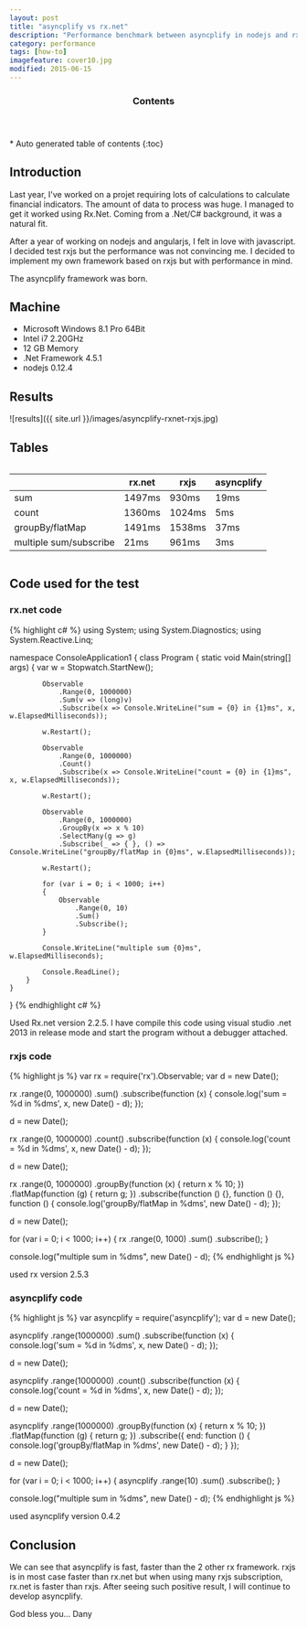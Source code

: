 ```yaml
---
layout: post
title: "asyncplify vs rx.net"
description: "Performance benchmark between asyncplify in nodejs and rx in c#.net"
category: performance
tags: [how-to]
imagefeature: cover10.jpg
modified: 2015-06-15
---
```


<section id="table-of-contents" class="toc">
  <header>
    <h3 >Contents</h3>
  </header>
<div id="drawer" markdown="1">
*  Auto generated table of contents
{:toc}
</div>
</section><!-- /#table-of-contents -->

## Introduction
Last year, I've worked on a projet requiring lots of calculations to calculate financial indicators. The amount of data to process was huge.
I managed to get it worked using Rx.Net. Coming from a .Net/C# background, it was a natural fit. 

After a year of working on nodejs and angularjs, I felt in love with javascript. I decided test rxjs but the performance was not convincing me.
I decided to implement my own framework based on rxjs but with performance in mind.

The asyncplify framework was born.

## Machine

- Microsoft Windows 8.1 Pro 64Bit
- Intel i7 2.20GHz
- 12 GB Memory
- .Net Framework 4.5.1
- nodejs 0.12.4

## Results
![results]({{ site.url }}/images/asyncplify-rxnet-rxjs.jpg)

## Tables

<div class="row">
    <div class="large-12 columns">
        <table>
          <thead>
            <tr>
              <th></th>
              <th>rx.net</th>
              <th>rxjs</th>
              <th>asyncplify</th>
            </tr>
          </thead>
          <tbody>
            <tr>
              <td>sum</td>
              <td>1497ms</td>
              <td>930ms</td>
              <td>19ms</td>
            </tr>
            <tr>
              <td>count</td>
              <td>1360ms</td>
              <td>1024ms</td>
              <td>5ms</td>
            </tr>
            <tr>
              <td>groupBy/flatMap</td>
              <td>1491ms</td>
              <td>1538ms</td>
              <td>37ms</td>
            </tr>
            <tr>
              <td>multiple sum/subscribe</td>
              <td>21ms</td>
              <td>961ms</td>
              <td>3ms</td>
            </tr>
          </tbody>
        </table>
    </div>
</div>

## Code used for the test

### rx.net code
{% highlight c# %}
using System;
using System.Diagnostics;
using System.Reactive.Linq;

namespace ConsoleApplication1
{
    class Program
    {
        static void Main(string[] args)
        {
            var w = Stopwatch.StartNew();

            Observable
                .Range(0, 1000000)
                .Sum(v => (long)v)
                .Subscribe(x => Console.WriteLine("sum = {0} in {1}ms", x, w.ElapsedMilliseconds));

            w.Restart();

            Observable
                .Range(0, 1000000)
                .Count()
                .Subscribe(x => Console.WriteLine("count = {0} in {1}ms", x, w.ElapsedMilliseconds));

            w.Restart();

            Observable
                .Range(0, 1000000)
                .GroupBy(x => x % 10)
                .SelectMany(g => g)
                .Subscribe(_ => { }, () => Console.WriteLine("groupBy/flatMap in {0}ms", w.ElapsedMilliseconds));
                
            w.Restart();

            for (var i = 0; i < 1000; i++)
            {
                Observable
                    .Range(0, 10)
                    .Sum()
                    .Subscribe();
            }

            Console.WriteLine("multiple sum {0}ms", w.ElapsedMilliseconds);

            Console.ReadLine();
        }
    }
}
{% endhighlight c# %}

Used Rx.net version 2.2.5. I have compile this code using visual studio .net 2013 in release mode 
and start the program without a debugger attached.

### rxjs code
{% highlight js %}
var rx = require('rx').Observable;
var d = new Date();
	
rx
	.range(0, 1000000)
	.sum()
	.subscribe(function (x) { console.log('sum = %d in %dms', x, new Date() - d); });
	
d = new Date();
	
rx
	.range(0, 1000000)
	.count()
	.subscribe(function (x) { console.log('count = %d in %dms', x, new Date() - d); });
	
d = new Date();
	
rx
	.range(0, 1000000)
	.groupBy(function (x) { return x % 10; })
	.flatMap(function (g) { return g; })
	.subscribe(function () {}, function () {}, function () { console.log('groupBy/flatMap in %dms', new Date() - d); });
    
d = new Date();
	
for (var i = 0; i < 1000; i++) {
	rx
		.range(0, 1000)
		.sum()
		.subscribe();
}

console.log("multiple sum in %dms", new Date() - d);
{% endhighlight js %}

used rx version 2.5.3

### asyncplify code

{% highlight js %}
var asyncplify = require('asyncplify');
var d = new Date();

asyncplify
	.range(1000000)
	.sum()
	.subscribe(function (x) { console.log('sum = %d in %dms', x, new Date() - d); });
	
d = new Date();
	
asyncplify
	.range(1000000)
	.count()
	.subscribe(function (x) { console.log('count = %d in %dms', x, new Date() - d); });
	
d = new Date();
	
asyncplify
	.range(1000000)
	.groupBy(function (x) { return x % 10; })
	.flatMap(function (g) { return g; })
	.subscribe({ end: function () { console.log('groupBy/flatMap in %dms', new Date() - d); } });
    
d = new Date();

for (var i = 0; i < 1000; i++) {
	asyncplify
		.range(10)
		.sum()
		.subscribe();
}

console.log("multiple sum in %dms", new Date() - d);
{% endhighlight js %}

used asyncplify version 0.4.2 

## Conclusion
We can see that asyncplify is fast, faster than the 2 other rx framework.
rxjs is in most case faster than rx.net but when using many rxjs subscription, rx.net is faster than rxjs.
After seeing such positive result, I will continue to develop asyncplify.

God bless you...
Dany
